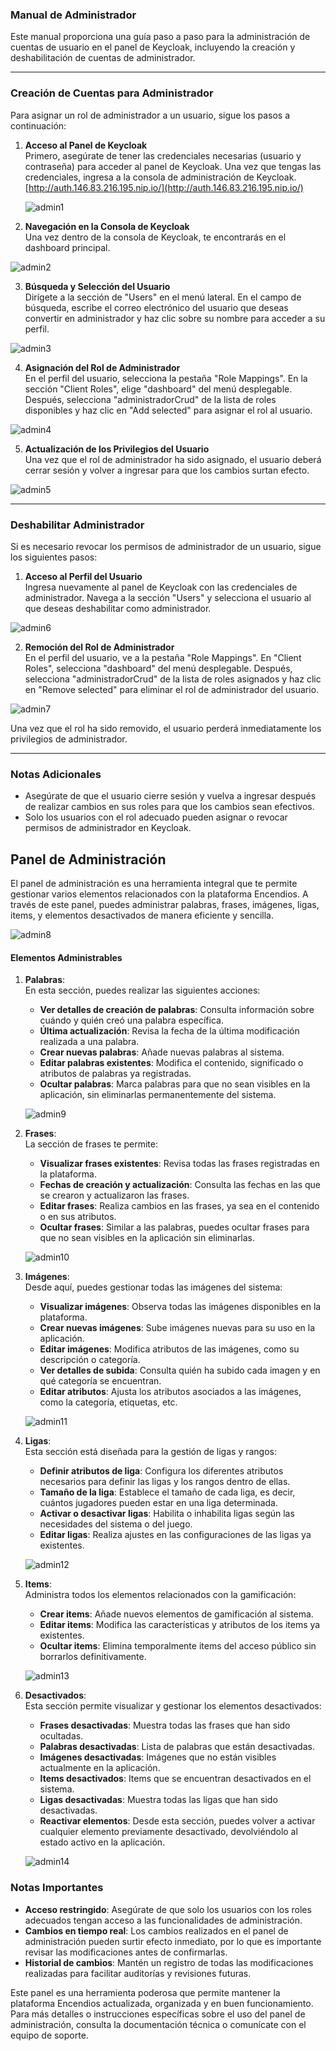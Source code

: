 ### Manual de Administrador

Este manual proporciona una guía paso a paso para la administración de cuentas de usuario en el panel de Keycloak, incluyendo la creación y deshabilitación de cuentas de administrador.

---

### Creación de Cuentas para Administrador

Para asignar un rol de administrador a un usuario, sigue los pasos a continuación:

1. **Acceso al Panel de Keycloak**  
   Primero, asegúrate de tener las credenciales necesarias (usuario y contraseña) para acceder al panel de Keycloak. Una vez que tengas las credenciales, ingresa a la consola de administración de Keycloak. [http://auth.146.83.216.195.nip.io/](http://auth.146.83.216.195.nip.io/)

   ![admin1](imagenes/admin_1.png)

2. **Navegación en la Consola de Keycloak**  
   Una vez dentro de la consola de Keycloak, te encontrarás en el dashboard principal.

![admin2](imagenes/admin_2.png)

3. **Búsqueda y Selección del Usuario**  
   Dirígete a la sección de "Users" en el menú lateral. En el campo de búsqueda, escribe el correo electrónico del usuario que deseas convertir en administrador y haz clic sobre su nombre para acceder a su perfil.

![admin3](imagenes/admin_3.png)

4. **Asignación del Rol de Administrador**  
   En el perfil del usuario, selecciona la pestaña "Role Mappings". En la sección "Client Roles", elige "dashboard" del menú desplegable. Después, selecciona "administradorCrud" de la lista de roles disponibles y haz clic en "Add selected" para asignar el rol al usuario.

![admin4](imagenes/admin_4.png)

5. **Actualización de los Privilegios del Usuario**  
   Una vez que el rol de administrador ha sido asignado, el usuario deberá cerrar sesión y volver a ingresar para que los cambios surtan efecto.

![admin5](imagenes/admin_5.png)

---

### Deshabilitar Administrador

Si es necesario revocar los permisos de administrador de un usuario, sigue los siguientes pasos:

1. **Acceso al Perfil del Usuario**  
   Ingresa nuevamente al panel de Keycloak con las credenciales de administrador. Navega a la sección "Users" y selecciona el usuario al que deseas deshabilitar como administrador.

![admin6](imagenes/admin_6.png)

2. **Remoción del Rol de Administrador**  
   En el perfil del usuario, ve a la pestaña "Role Mappings". En "Client Roles", selecciona "dashboard" del menú desplegable. Después, selecciona "administradorCrud" de la lista de roles asignados y haz clic en "Remove selected" para eliminar el rol de administrador del usuario.

![admin7](imagenes/admin_7.png)

Una vez que el rol ha sido removido, el usuario perderá inmediatamente los privilegios de administrador.

---

### Notas Adicionales

- Asegúrate de que el usuario cierre sesión y vuelva a ingresar después de realizar cambios en sus roles para que los cambios sean efectivos.
- Solo los usuarios con el rol adecuado pueden asignar o revocar permisos de administrador en Keycloak.

## Panel de Administración

El panel de administración es una herramienta integral que te permite gestionar varios elementos relacionados con la plataforma Encendios. A través de este panel, puedes administrar palabras, frases, imágenes, ligas, items, y elementos desactivados de manera eficiente y sencilla.

![admin8](imagenes/admin_8.png)

#### Elementos Administrables

1. **Palabras**:  
   En esta sección, puedes realizar las siguientes acciones:

   - **Ver detalles de creación de palabras**: Consulta información sobre cuándo y quién creó una palabra específica.
   - **Última actualización**: Revisa la fecha de la última modificación realizada a una palabra.
   - **Crear nuevas palabras**: Añade nuevas palabras al sistema.
   - **Editar palabras existentes**: Modifica el contenido, significado o atributos de palabras ya registradas.
   - **Ocultar palabras**: Marca palabras para que no sean visibles en la aplicación, sin eliminarlas permanentemente del sistema.

   ![admin9](imagenes/admin_9.png)

2. **Frases**:  
   La sección de frases te permite:

   - **Visualizar frases existentes**: Revisa todas las frases registradas en la plataforma.
   - **Fechas de creación y actualización**: Consulta las fechas en las que se crearon y actualizaron las frases.
   - **Editar frases**: Realiza cambios en las frases, ya sea en el contenido o en sus atributos.
   - **Ocultar frases**: Similar a las palabras, puedes ocultar frases para que no sean visibles en la aplicación sin eliminarlas.

   ![admin10](imagenes/admin_10.png)

3. **Imágenes**:  
   Desde aquí, puedes gestionar todas las imágenes del sistema:

   - **Visualizar imágenes**: Observa todas las imágenes disponibles en la plataforma.
   - **Crear nuevas imágenes**: Sube imágenes nuevas para su uso en la aplicación.
   - **Editar imágenes**: Modifica atributos de las imágenes, como su descripción o categoría.
   - **Ver detalles de subida**: Consulta quién ha subido cada imagen y en qué categoría se encuentran.
   - **Editar atributos**: Ajusta los atributos asociados a las imágenes, como la categoría, etiquetas, etc.

   ![admin11](imagenes/admin_11.png)

4. **Ligas**:  
   Esta sección está diseñada para la gestión de ligas y rangos:

   - **Definir atributos de liga**: Configura los diferentes atributos necesarios para definir las ligas y los rangos dentro de ellas.
   - **Tamaño de la liga**: Establece el tamaño de cada liga, es decir, cuántos jugadores pueden estar en una liga determinada.
   - **Activar o desactivar ligas**: Habilita o inhabilita ligas según las necesidades del sistema o del juego.
   - **Editar ligas**: Realiza ajustes en las configuraciones de las ligas ya existentes.

   ![admin12](imagenes/admin_12.png)

5. **Items**:  
   Administra todos los elementos relacionados con la gamificación:

   - **Crear items**: Añade nuevos elementos de gamificación al sistema.
   - **Editar items**: Modifica las características y atributos de los items ya existentes.
   - **Ocultar items**: Elimina temporalmente items del acceso público sin borrarlos definitivamente.

   ![admin13](imagenes/admin_13.png)

6. **Desactivados**:  
   Esta sección permite visualizar y gestionar los elementos desactivados:

   - **Frases desactivadas**: Muestra todas las frases que han sido ocultadas.
   - **Palabras desactivadas**: Lista de palabras que están desactivadas.
   - **Imágenes desactivadas**: Imágenes que no están visibles actualmente en la aplicación.
   - **Items desactivados**: Items que se encuentran desactivados en el sistema.
   - **Ligas desactivadas**: Muestra todas las ligas que han sido desactivadas.
   - **Reactivar elementos**: Desde esta sección, puedes volver a activar cualquier elemento previamente desactivado, devolviéndolo al estado activo en la aplicación.

   ![admin14](imagenes/admin_14.png)

### Notas Importantes

- **Acceso restringido**: Asegúrate de que solo los usuarios con los roles adecuados tengan acceso a las funcionalidades de administración.
- **Cambios en tiempo real**: Los cambios realizados en el panel de administración pueden surtir efecto inmediato, por lo que es importante revisar las modificaciones antes de confirmarlas.
- **Historial de cambios**: Mantén un registro de todas las modificaciones realizadas para facilitar auditorías y revisiones futuras.

Este panel es una herramienta poderosa que permite mantener la plataforma Encendios actualizada, organizada y en buen funcionamiento. Para más detalles o instrucciones específicas sobre el uso del panel de administración, consulta la documentación técnica o comunícate con el equipo de soporte.
